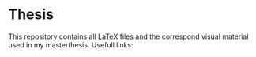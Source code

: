 # Thesis

This repository contains all LaTeX files and the correspond visual material used in my masterthesis.
Usefull links:



